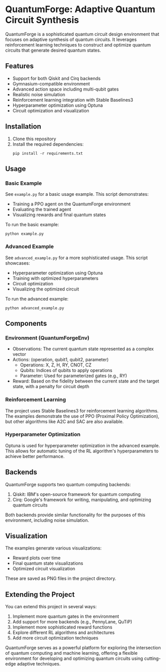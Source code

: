# QuantumForge: Adaptive Quantum Circuit Synthesis

QuantumForge is a sophisticated quantum circuit design environment that focuses on adaptive synthesis of quantum circuits. It leverages reinforcement learning techniques to construct and optimize quantum circuits that generate desired quantum states.

## Features

- Support for both Qiskit and Cirq backends
- Gymnasium-compatible environment
- Advanced action space including multi-qubit gates
- Realistic noise simulation
- Reinforcement learning integration with Stable Baselines3
- Hyperparameter optimization using Optuna
- Circuit optimization and visualization

## Installation

1. Clone this repository
2. Install the required dependencies:
   ```
   pip install -r requirements.txt
   ```

## Usage

### Basic Example

See `example.py` for a basic usage example. This script demonstrates:

- Training a PPO agent on the QuantumForge environment
- Evaluating the trained agent
- Visualizing rewards and final quantum states

To run the basic example:

```
python example.py
```

### Advanced Example

See `advanced_example.py` for a more sophisticated usage. This script showcases:

- Hyperparameter optimization using Optuna
- Training with optimized hyperparameters
- Circuit optimization
- Visualizing the optimized circuit

To run the advanced example:

```
python advanced_example.py
```

## Components

### Environment (QuantumForgeEnv)

- Observations: The current quantum state represented as a complex vector
- Actions: (operation, qubit1, qubit2, parameter)
  - Operations: X, Z, H, RY, CNOT, CZ
  - Qubits: Indices of qubits to apply operations
  - Parameter: Used for parameterized gates (e.g., RY)
- Reward: Based on the fidelity between the current state and the target state, with a penalty for circuit depth

### Reinforcement Learning

The project uses Stable Baselines3 for reinforcement learning algorithms. The examples demonstrate the use of PPO (Proximal Policy Optimization), but other algorithms like A2C and SAC are also available.

### Hyperparameter Optimization

Optuna is used for hyperparameter optimization in the advanced example. This allows for automatic tuning of the RL algorithm's hyperparameters to achieve better performance.

## Backends

QuantumForge supports two quantum computing backends:

1. Qiskit: IBM's open-source framework for quantum computing
2. Cirq: Google's framework for writing, manipulating, and optimizing quantum circuits

Both backends provide similar functionality for the purposes of this environment, including noise simulation.

## Visualization

The examples generate various visualizations:

- Reward plots over time
- Final quantum state visualizations
- Optimized circuit visualization

These are saved as PNG files in the project directory.

## Extending the Project

You can extend this project in several ways:

1. Implement more quantum gates in the environment
2. Add support for more backends (e.g., PennyLane, QuTiP)
3. Implement more sophisticated reward functions
4. Explore different RL algorithms and architectures
5. Add more circuit optimization techniques

QuantumForge serves as a powerful platform for exploring the intersection of quantum computing and machine learning, offering a flexible environment for developing and optimizing quantum circuits using cutting-edge adaptive techniques.